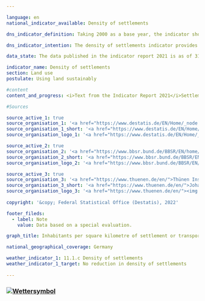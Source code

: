 ```yaml
---

language: en    
national_indicator_available: Density of settlements    

dns_indicator_definition: Taking 2000 as a base year, the indicator shows the development of population numbers per square kilometre of settlement or transport area.    

dns_indicator_intention: The density of settlements indicator provides information about the efficiency of settlement land use. The goal of the German Government is to counteract the reduction in settlement density by implementing space-saving measures for all new construction, brownfield development, reduction of residential and commercial vacancy, and densification or dedensification of built-up areas.    

data_state: The data published in the indicator report 2021 is as of 31.12.2020. The data shown on the DNS-Online-Platform is updated regularly, so that more current data may be available online than published in the indicator report 2021.    

indicator_name: Density of settlements    
section: Land use    
postulate: Using land sustainably    

#content     
content_and_progress: <i>Text from the Indicator Report 2021</i>Settlement density looks at the number of inhabitants in relation to the amount of settlement and transport area – in contrast to population density, which is based on the entire land area.<br>Apart from residential building land, settlement land includes areas of special functional character (such as hospitals and schools), industrial and commercial land, mixed-use land (such as shopping streets), and areas for sports, leisure and recreation. Changes in the number of inhabitants and changes in the extent of settlement and transport area both affect figures for the density of settlements.<br>Settlement density varies considerably between rural and non-rural areas, with the figures for 2018 showing an average of 3,344 people per square kilometre of settlement and transport area in non-rural districts but around 1,205 in rural districts. 2018). Residential building land in towns and cities is frequently much more densely developed, and with more multiple-floor buildings, than in rural regions, where more scattered development incorporating larger unsealed areas such as domestic gardens is prevalent.<br>From 2000 to 2009, there was a steady decline in settlement density in both rural and non-rural regions. The reduction in absolute terms is slightly smaller in non-rural areas than in rural regions. In relative terms, given the distinctly lower settlement density in rural areas, the reduction was considerably greater there, at 11%, than the 4% reduction observed in non-rural areas. Settlement density in non-rural regions been rising again since 2011. This shows that settlement and transport area in relatively urban areas is being used more efficiently than in previous years.<br>Looking at the trends in population numbers and settlement and transport area separately reveals marked differences between rural and non-rural regions. Between 2000 and 2018, the amount of settlement and transport area in both rural and non-rural regions increased, though to differing extents – by 15% and 8% respectively. After rising slightly at the beginning of the century, the rural population then shrank by approximately 2.3% before increasing again by 1.8% between 2010 and 2018. In contrast, the population in non-rural regions grew by 1.7% between 2000 and 2010 and again, by 5.4%, between 2011 and 2018. The effects that the development of additional settlement and transport area had on the indicator were therefore amplified in rural regions by the declining population numbers there.<br>The data sources for this indicator are the population figures and the area survey by type of actual use compiled by the Federal Statistical Office. In the population numbers, the 2011 census caused a jump in the time series. Some areas of land have moreover been reclassified in the official land register maintained by the Länder in recent years, without any actual change in the way they are used. Additionally, the switch from the old to the new land-use classification system was completed in 2016, which affected the official land-use statistics such that the data for 2016 are not directly comparable to those for previous years. So that comparisons can nevertheless be drawn, the relevant values were extrapolated on the basis of the 2011 census and the 2016 reform of the land-use survey.<br>The distinction between rural and non-rural is based on a classification used by the Thünen Institute. The institute ascribes a degree of rurality to districts and district-free cities on the basis of geographical characteristics such as settlement density and share of farmland and woodland. The classification is thus applied to whole districts rather than to smaller entities like towns or villages.    

#Sources    

source_active_1: true
source_organisation_1: '<a href="https://www.destatis.de/EN/Home/_node.html">Federal Statistical Office</a>'
source_organisation_1_short: '<a href="https://www.destatis.de/EN/Home/_node.html">Federal Statistical Office</a>'
source_organisation_logo_1: '<a href="https://www.destatis.de/EN/Home/_node.html"><img src="ttps://g205sdgs.github.io/sdg-indicators/public/logosEn/destatis.png" alt="Federal Statistical Office" title=" Click here to visit the homepage of the organizationFederal Statistical Office" style="height:60px; width:148px; border: transparent"/></a>'

source_active_2: true
source_organisation_2: '<a href="https://www.bbsr.bund.de/BBSR/EN/home/_node.html">Federal Office for Research on Building, Urban Affairs and Spatial Development</a>'
source_organisation_2_short: '<a href="https://www.bbsr.bund.de/BBSR/EN/home/_node.html">Federal Office for Research on Building, Urban Affairs and Spatial Development</a>'
source_organisation_logo_2: '<a href="https://www.bbsr.bund.de/BBSR/EN/home/_node.html"><img src="ttps://g205sdgs.github.io/sdg-indicators/public/logosEn/bbsr.png" alt="Federal Office for Research on Building, Urban Affairs and Spatial Development" title=" Click here to visit the homepage of the organizationFederal Office for Research on Building, Urban Affairs and Spatial Development" style="height:60px; width:148px; border: transparent"/></a>'

source_active_3: true
source_organisation_3: '<a href="https://www.thuenen.de/en/">Thünen Institute</a>'
source_organisation_3_short: '<a href="https://www.thuenen.de/en/">Johann Heinrich von Thünen Institute</a>'
source_organisation_logo_3: '<a href="https://www.thuenen.de/en/"><img src="ttps://g205sdgs.github.io/sdg-indicators/public/logosEn/jht.png" alt="Thünen Institute" title=" Click here to visit the homepage of the organizationThünen Institute" style="height:60px; width:148px; border: transparent"/></a>'
    
copyright: '&copy; Federal Statistical Office (Destatis), 2022'    

footer_fileds:
  - label: Note
    value: Data based on a special evaluation.    

graph_title: Inhabitants per square kilometre of settlement or transport area    

national_geographical_coverage: Germany    

weather_indicator_1: 11.1.c Density of settlements
weather_indicator_1_target: No reduction in density of settlements
    
---
```



<div>
  <div class="my-header">
    <h3>
      <a href="https://dnsTestEnvironment.github.io/dns-indicators/en/status"><img src="https://g205sdgs.github.io/sdg-indicators/public/Wettersymbole/Blitz.png" title="Text will follow soon" alt="Wettersymbol"/>
      </a>
    </h3>
  </div>
  <div class="my-header-note">
  </div>
</div>